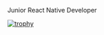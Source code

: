 Junior React Native Developer

[![trophy](https://github-profile-trophy.vercel.app/?username=Abdullahkhn44&theme=onedark)](https://github.com/ryo-ma/github-profile-trophy)
<!--
**Abdullahkhn44/Abdullahkhn44** is a ✨ _special_ ✨ repository because its `README.md` (this file) appears on your GitHub profile.

Here are some ideas to get you started:

- 🔭 I’m currently working on ...
- 🌱 I’m currently learning ...
- 👯 I’m looking to collaborate on ...
- 🤔 I’m looking for help with ...
- 💬 Ask me about ...
- 📫 How to reach me: ...
- 😄 Pronouns: ...
- ⚡ Fun fact: ...
-->
